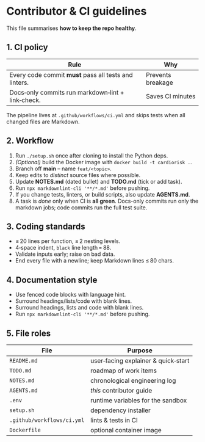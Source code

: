 # Contributor & CI guidelines

This file summarises **how to keep the repo healthy**.

## 1. CI policy

| Rule | Why |
|------|-----|
| Every code commit **must** pass all tests and linters. | Prevents breakage |
| Docs‑only commits run markdown‑lint + link‑check. | Saves CI minutes |

The pipeline lives at `.github/workflows/ci.yml` and skips tests when
all changed files are Markdown.

## 2. Workflow

1. Run `./setup.sh` once after cloning to install the Python deps.
2. *(Optional)* build the Docker image with `docker build -t cardiorisk .`.
3. Branch off **main** – name `feat/<topic>`.
4. Keep edits to *distinct* source files where possible.
5. Update **NOTES.md** (dated bullet) and **TODO.md** (tick or add task).
6. Run `npx markdownlint-cli '**/*.md'` before pushing.
7. If you change tests, linters, or build scripts, also update **AGENTS.md**.
8. A task is *done* only when CI is **all green**.
   Docs-only commits run only the markdown jobs; code commits run the full test suite.

## 3. Coding standards

* ≤ 20 lines per function, ≤ 2 nesting levels.
* 4‑space indent, `black` line length = 88.
* Validate inputs early; raise on bad data.
* End every file with a newline; keep Markdown lines ≤ 80 chars.

## 4. Documentation style

* Use fenced code blocks with language hint.
* Surround headings/lists/code with blank lines.
* Surround headings, lists and code with blank lines.
* Run `npx markdownlint-cli '**/*.md'` before pushing.

## 5. File roles

| File | Purpose |
|------|---------|
| `README.md` | user‑facing explainer & quick‑start |
| `TODO.md` | roadmap of work items |
| `NOTES.md` | chronological engineering log |
| `AGENTS.md` | *this* contributor guide |
| `.env` | runtime variables for the sandbox |
| `setup.sh` | dependency installer |
| `.github/workflows/ci.yml` | lints & tests in CI |
| `Dockerfile` | optional container image |
